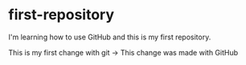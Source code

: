 # first-repository
I'm learning how to use GitHub and this is my first repository.

This is my first change with git
-> This change was made with GitHub
